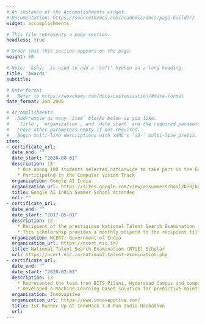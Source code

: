 ```yaml
---
# An instance of the Accomplishments widget.
# Documentation: https://sourcethemes.com/academic/docs/page-builder/
widget: accomplishments

# This file represents a page section.
headless: true

# Order that this section appears on the page.
weight: 50

# Note: `&shy;` is used to add a 'soft' hyphen in a long heading.
title: 'Awards'
subtitle:

# Date format
#   Refer to https://wowchemy.com/docs/customization/#date-format
date_format: Jan 2006

# Accomplishments.
#   Add/remove as many `item` blocks below as you like.
#   `title`, `organization`, and `date_start` are the required parameters.
#   Leave other parameters empty if not required.
#   Begin multi-line descriptions with YAML's `|2-` multi-line prefix.
item:
- certificate_url: 
  date_end: ""
  date_start: "2020-08-01"
  description: |2-
    * One among 100 students selected nationwide to take part in the Google AI India Machine Learning Summer School.
    * Participated in the Computer Vision Track
  organization: Google AI India
  organization_url: https://sites.google.com/view/aisummerschool2020/home
  title: Google AI India Summer School Attendee
  url: ""
- certificate_url: 
  date_end: ""
  date_start: "2017-05-01"
  description: |2-
    * Recipient of the prestigious National Talent Search Examination (NTSE) scholarship provided by the Government of India
    * This scholarship provides a monthly stipend to the recipient till the end of their education.
  organization: NCERT, Government of India
  organization_url: https://ncert.nic.in/
  title: National Talent Search Examination (NTSE) Scholar 
  url: https://ncert.nic.in/national-talent-examination.php
- certificate_url: 
  date_end: ""
  date_start: "2020-02-01"
  description: |2-
    * Represented the team from BITS Pilani, Hyderabad Campus and competed with teams from all across India
    * Developed a Machine Learning based solution for predictive maintenance for machines.
  organization: Innovaptive 
  organization_url: https://www.innovapptive.com/
  title: 1st Runner Up at InnoHack 7.0 Pan India Hackathon
  url: 
---
```

